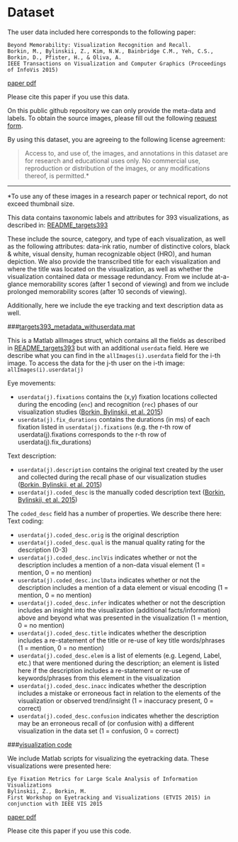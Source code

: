 # Dataset

The user data included here corresponds to the following paper: 

```
Beyond Memorability: Visualization Recognition and Recall.
Borkin, M., Bylinskii, Z., Kim, N.W., Bainbridge C.M., Yeh, C.S., Borkin, D., Pfister, H., & Oliva, A.
IEEE Transactions on Visualization and Computer Graphics (Proceedings of InfoVis 2015)
```
[paper pdf](http://vcg.seas.harvard.edu/files/pfister/files/infovis_submission251-camera.pdf)

Please cite this paper if you use this data.

On this public github repository we can only provide the meta-data and labels.
To obtain the source images, please fill out the following [request form](http://massvis.mit.edu/#data).

By using this dataset, you are agreeing to the following license agreement:
> Access to, and use of, the images, and annotations in this dataset are for research and educational uses only. No commercial use, reproduction or distribution of the images, or any modifications thereof, is permitted.* 

---

*To use any of these images in a research paper or technical report, do not exceed thumbnail size.

This data contains taxonomic labels and attributes for 393 visualizations, as described in:
[README_targets393](https://github.com/massvis/dataset/blob/master/matlab_files/README_targets393.md) 

These include the source, category, and type of each visualization, as well as the following attributes: data-ink ratio, number of distinctive colors, black & white, visual density, human recognizable object (HRO), and human depiction. We also provide the transcribed title for each visualization and where the title was located on the visualization, as well as whether the visualization contained data or message redundancy. From we include at-a-glance memorability scores (after 1 second of viewing) and from we include prolonged memorability scores (after 10 seconds of viewing). 

Additionally, here we include the eye tracking and text description data as well.

###[targets393_metadata_withuserdata.mat](https://github.com/massvis/eyetracking/blob/master/matlab_files/targets393_metadata_withuserdata.mat)

This is a Matlab allImages struct, which contains all the fields as described in [README_targets393](https://github.com/massvis/dataset/blob/master/matlab_files/README_targets393.md) but with an additional `userdata` field.
Here we describe what you can find in the `allImages(i).userdata` field for the i-th image. To access the data for the j-th user on the i-th image: `allImages(i).userdata(j)`

Eye movements:
* `userdata(j).fixations` contains the (x,y) fixation locations collected during the encoding (`enc`) and recognition (`rec`) phases of our visualization studies ([Borkin, Bylinskii, et al. 2015](http://vcg.seas.harvard.edu/files/pfister/files/infovis_submission251-camera.pdf))
* `userdata(j).fix_durations` contains the durations (in ms) of each fixation listed in `userdata(j).fixations` (e.g. the r-th row of userdata(j).fixations corresponds to the r-th row of userdata(j).fix_durations)

Text description:
* `userdata(j).description` contains the original text created by the user and collected during the recall phase of our visualization studies ([Borkin, Bylinskii, et al. 2015](http://vcg.seas.harvard.edu/files/pfister/files/infovis_submission251-camera.pdf))
* `userdata(j).coded_desc` is the manually coded description text ([Borkin, Bylinskii, et al. 2015](http://vcg.seas.harvard.edu/files/pfister/files/infovis_submission251-camera.pdf))

The `coded_desc` field has a number of properties. We describe there here:
Text coding:
* `userdata(j).coded_desc.orig` is the original description
* `userdata(j).coded_desc.qual` is the manual quality rating for the description (0-3)
* `userdata(j).coded_desc.inclVis` indicates whether or not the description includes a mention of a non-data visual element (1 = mention, 0 = no mention)
* `userdata(j).coded_desc.inclData` indicates whether or not the description includes a mention of a data element or visual encoding (1 = mention, 0 = no mention)
* `userdata(j).coded_desc.infer` indicates whether or not the description includes an insight into the visualization (additional facts/information) above and beyond what was presented in the visualization (1 = mention, 0 = no mention)
* `userdata(j).coded_desc.title` indicates whether the description includes a re-statement of the title or re-use of key title words/phrases (1 = mention, 0 = no mention)
* `userdata(j).coded_desc.elem` is a list of elements (e.g. Legend, Label, etc.) that were mentioned during the description; an element is listed here if the description includes a re-statement or re-use of keywords/phrases from this element in the visualization
* `userdata(j).coded_desc.inacc` indicates whether the description includes a mistake or erroneous fact in relation to the elements of the visualization or observed trend/insight (1 = inaccuracy present, 0 = correct)
* `userdata(j).coded_desc.confusion` indicates whether the description may be an erroneous recall of (or confusion with) a different visualization in the data set (1 = confusion, 0 = correct)

###[visualization code](https://github.com/massvis/eyetracking/blob/master/matlab_files/visualizationCode)

We include Matlab scripts for visualizing the eyetracking data.
These visualizations were presented here:

```
Eye Fixation Metrics for Large Scale Analysis of Information Visualizations
Bylinskii, Z., Borkin, M.
First Workshop on Eyetracking and Visualizations (ETVIS 2015) in conjunction with IEEE VIS 2015
```
[paper pdf](http://web.mit.edu/zoya/www/Bylinskii_eyefixations_small.pdf)

Please cite this paper if you use this code.


